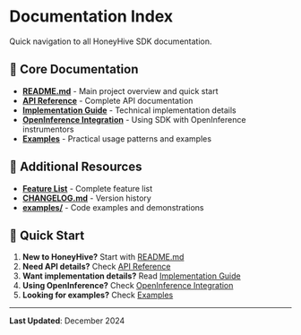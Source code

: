 # Documentation Index

Quick navigation to all HoneyHive SDK documentation.

## 📖 Core Documentation

- **[README.md](../README.md)** - Main project overview and quick start
- **[API Reference](API_REFERENCE.md)** - Complete API documentation
- **[Implementation Guide](IMPLEMENTATION_GUIDE.md)** - Technical implementation details
- **[OpenInference Integration](OPENINFERENCE_INTEGRATION.md)** - Using SDK with OpenInference instrumentors
- **[Examples](examples/README.md)** - Practical usage patterns and examples

## 🔗 Additional Resources

- **[Feature List](FEATURE_LIST.md)** - Complete feature list
- **[CHANGELOG.md](../CHANGELOG.md)** - Version history
- **[examples/](examples/README.md)** - Code examples and demonstrations

## 🚀 Quick Start

1. **New to HoneyHive?** Start with [README.md](../README.md)
2. **Need API details?** Check [API Reference](API_REFERENCE.md)
3. **Want implementation details?** Read [Implementation Guide](IMPLEMENTATION_GUIDE.md)
4. **Using OpenInference?** Check [OpenInference Integration](OPENINFERENCE_INTEGRATION.md)
5. **Looking for examples?** Check [Examples](examples/README.md)

---

**Last Updated**: December 2024
